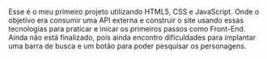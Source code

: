Esse é o meu primeiro projeto utilizando HTML5, CSS e JavaScript. Onde o objetivo era consumir uma API externa e construir o site usando essas tecnologias para praticar e inicar os primeiros passos como Front-End. Ainda não está finalizado, pois ainda encontro dificuldades para implantar uma barra de busca e um botão para poder pesquisar os personagens.